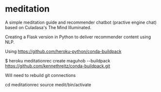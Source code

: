 # meditation
A simple meditation guide and recommender chatbot (practive engine chat) based on Culadasa's The Mind Illuminated.

Creating a Flask version in Python to deliver recommender content using NLP.

Using
https://github.com/heroku-python/conda-buildpack

$ heroku meditationrec create maguhob --buildpack https://github.com/kennethreitz/conda-buildpack.git 

Will need to rebuild git connections

cd meditationrec
source medit/bin/activate